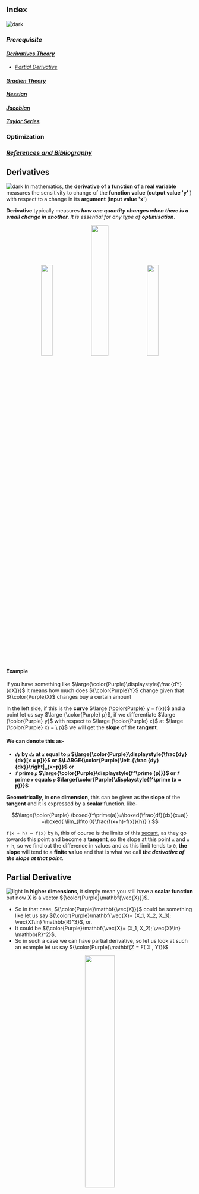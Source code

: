 ## Index
![dark](https://user-images.githubusercontent.com/12748752/132402918-976c6cc7-cc94-4267-9513-b3937504eb63.png)

### _Prerequisite_
#### [_Derivatives Theory_](#derivatives)
   * [_Partial Derivative_](#partial-derivative)
#### [_Gradien Theory_](#gradient)
#### [_Hessian_](#hessian)
#### [_Jacobian_](#jacobian)
#### [_Taylor Series_](#taylor-series)

### Optimization 

### [_References and Bibliography_](#references)

## Derivatives
![dark](https://user-images.githubusercontent.com/12748752/132402918-976c6cc7-cc94-4267-9513-b3937504eb63.png)
In mathematics, the **derivative of a function of a real variable** measures the sensitivity to change of the **function value** (**output value 'y'** ) with respect to a change in its **argument** (**input value 'x'**)

**Derivative** typically measures _**how one quantity changes when there is a small change in another**_. _It is essential for any type of **optimisation**_.

<p align="center">
  <img src="https://user-images.githubusercontent.com/12748752/185729977-fb75f65b-c829-4e3c-9011-778e66fa4614.png" width=25% />
    <img src="https://user-images.githubusercontent.com/12748752/191807903-de529575-ea90-4427-bfb7-1c00bb187e2e.png" width=30%/>
  <img src="https://user-images.githubusercontent.com/12748752/185731247-dd55fb41-9147-4d1c-88a6-b3501efc15d4.png" width=25% />
</p>


#### Example
If you have something like $\large{\color{Purple}\displaystyle{\frac{dY}{dX}}}$ it means how much does ${\color{Purple}Y}$ change given that ${\color{Purple}X}$ changes buy a certain amount

In the left side, if this is the **curve** $\large {\color{Purple} y = f(x)}$ and a point let us say $\large {\color{Purple} p}$, if we differentiate $\large {\color{Purple} y}$ with respect to $\large {\color{Purple} x}$ at $\large {\color{Purple} x\ = \ p}$ we will get the **slope** of the **tangent**. 

#### We can denote this as-
* **_`dy`_ by _`dx`_ at _`x`_ equal to `p` $\large{\color{Purple}\displaystyle{\frac{dy}{dx}[x = p]}}$ or $\LARGE{\color{Purple}\left.{\frac {dy}{dx}}\right|_{x=p}}$ or**
* **_`f`_ prime _`p`_ $\large{\color{Purple}\displaystyle{f^\prime (p)}}$ or  _`f`_ prime _`x`_ equals _`p`_ $\large{\color{Purple}\displaystyle{f^\prime (x = p)}}$**


**Geometrically**, in **one dimension**, this can be given as the **slope** of the **tangent** and it is expressed by a **scalar** function. like-

$$\large{\color{Purple} 
\boxed{f^\prime(a)}=\boxed{\frac{df}{dx}(x=a)} =\boxed{ \lim_{h\to 0}\frac{f(x+h)-f(x)}{h}}
}
$$

`f(x + h) – f(x)`  by `h`, this of course is the limits of this [secant](https://en.wikipedia.org/wiki/Secant_line#:~:text=In%20geometry%2C%20a%20secant%20is,circle%20at%20exactly%20two%20points.), as they go towards this point and become a **tangent**, so the slope at this point `x` and `x + h`, so we find out the difference in values and as this limit tends to `0`, **the slope** will tend to a **finite value** and that is what we call **_the derivative of the slope at that point_**.

## Partial Derivative
![light](https://user-images.githubusercontent.com/12748752/132402912-1a2a215e-de2f-4536-b28e-e75197136af9.png)
In **higher dimensions**, it simply mean you still have a **scalar function** but now **X**  is a vector ${\color{Purple}\mathbf{\vec{X}}}$. 
* So in that case, ${\color{Purple}\mathbf{\vec{X}}}$ could be something like let us say ${\color{Purple}\mathbf{\vec{X}= (X_1, X_2, X_3); \vec{X}\in} \mathbb{R}^3}$, or. 
* It could be ${\color{Purple}\mathbf{\vec{X}= (X_1, X_2); \vec{X}\in} \mathbb{R}^2}$,
* So in such a case we can have partial derivative, so let us look at such an example let us say ${\color{Purple}\mathbf{Z = F( X , Y)}}$

<p align="center">
  <img src="https://user-images.githubusercontent.com/12748752/191878109-992d3387-4dd8-48ed-9b62-ea9618f94ea7.png" width=40%/>
  <br><ins><b>A graph of <i>z = x<sup>2</sup> + xy + y<sup>2</sup></i>. For the partial derivative at (1, 1) that leaves <i>y</i> constant, the corresponding tangent line is parallel to the xz-plane.</b></i></ins>
</p>

#### Example:
Let us say ${\color{Purple} Z = f(x,y)}$, now if you want to denote or visualize **Z**, you simply have the variables **X** and **Y**, as they change **Z** changes and you see here 1 whole surface okay for Z.
 
##### Now, What is $\Huge{\color{Purple}\frac{\partial z}{\partial x} }$ at a particular point ? 
Let us say a point (at the middle of the curve) I want to know-
* If I change **X** and I keep **Y** fix, how much does **Z** changes.
$$\Huge{\color{Purple} \left. \frac{\partial z}{\partial x}\right|_{\textit{y fixed}} }$$

More generalized form-

$$
\large{\color{Purple}\begin{aligned}
\frac {\partial }{\partial x_{i}}f(a_1,\ldots,a_n)& = \lim_{h\to 0} {\frac{f(a_1,\ldots ,a_{i-1},a_{i}+h,a_{i+1},\ldots ,a_{n})-f(a_{1},\ldots ,a_{i},\dots ,a_{n})}{h}}\\ 
& = \lim _{h\to 0}{\frac {f(\mathbf {a} +h\mathbf{e_i} )-f(\mathbf {a} )}{h}}
\end{aligned}}
$$

Above **_f_** is a function that takes in a vector $\vec{a}$, which is in real number **&#x211D;** with total has **n** number of components and it gives back a single **scalar** **&#x211D;** .It looks like $\large{\color{Purple} f: \mathbb{R}^n \to \mathbb{R}}$ 


<p align="center">
  <img src="https://user-images.githubusercontent.com/12748752/191927759-8baa83a8-1a42-45ed-b93a-ba200dcacefe.png" width=20%/>
</p>

* Now reduced to a **one-dimensional** problem this is what it would look like, this is simply the cross-section of this function at **Y equal to 1** $\large{\color{Purple} \left. \frac{\partial z}{\partial x}\right|_{y =1} }$ and 
* If I want the slope. ${\color{Purple} \Huge\frac{\partial z}{\partial x} \normalsize \textrm{[x=1, y=1]} }$
* then I take a cross-section, where **Y** is fixed at **1** and evaluate the slope at **X** equal to **1** by just changing **X** and that slope will actually gave me the value of this partial derivative.

## Gradient
![dark](https://user-images.githubusercontent.com/12748752/132402918-976c6cc7-cc94-4267-9513-b3937504eb63.png)
#### _How to Compute Gradient?_
The **gradient** captures all the **partial derivative** information of a **scalar-valued** **multivariable function**. (**scalar-valued multivariable functions**, meaning those with a **multidimensional input** but a **one-dimensional output**)

The **gradient of a function** $\large f$, denoted as $\large \nabla f$, is the collection of **all its partial derivatives** into **a vector**.

<p align="center">
  <img src="https://user-images.githubusercontent.com/12748752/192076320-c7406177-fbc6-4a3e-b8d3-23503a35bb35.png" width =50%/>
 </p>

#### Example #1:
Suppose we have a two variable function $\large f(x,y)$, now we need to findout the partial derivatives of the function. 
* Partial derivative for **x**, while **y** keep as constant which is $\large 2x \sin(y)$
* Partial derivative for **y**, now **x** keep as constant which is $\large x^2 \cos(y)$ 

$$\Huge{\color{Purple}
\begin{aligned}
{\color{Blue}f(x,y) }&{\color{Blue}= x^2 \sin(y)}\\ 
\frac{\partial f}{\partial x} &= 2x \sin(y)\\
\frac{\partial f}{\partial y} &= x^2 \cos(y)\\
\end{aligned}
\begin{aligned}
\\ 
\Big \\} \boxed{\nabla f(x,y)= \begin{bmatrix}2x \sin(y)\\
x^2 \cos(y)
\end{bmatrix}}
\end{aligned}
\begin{aligned}
\\
& & & \normalsize \textit{In general        }
\Huge\boxed{\nabla f(x,y,\ldots)= \begin{bmatrix}\frac{\partial f}{\partial x}\\
\frac{\partial f}{\partial y}\\
\vdots
\end{bmatrix}}
\end{aligned}
}
$$

* The gradient of a scalar-valued multivariable function $\large{\color{Purple}f(x, y, \dots)}$, denoted $\large{\color{Purple}\nabla f}$, packages all its partial derivative information into a vector:

$$\Huge{\color{Purple}
\nabla f(x_1,x_2,\ldots,x_n)= \begin{bmatrix} \frac{\partial f}{{\color{Blue}\partial x_1}}\\
\frac{\partial f}{{\color{Blue}\partial x_2}}\\
\vdots\\
\frac{\partial f}{{\color{Blue}\partial x_n}}\\
\end{bmatrix}
}
$$

In particular, this means $\large{\color{Purple}\nabla f}$ is a vector-valued function.
* If you imagine standing at a point $\large{\color{Purple}(x_0, y_0, \dots)}$  in the input space of $\large{\color{Purple}f}$, the vector $\large{\color{Purple}\nabla f(x_0, y_0, \dots)}$  tells you which direction you should travel to increase the value of $\large{\color{Purple}f}$ most rapidly.
* These gradient vectors— $\large{\color{Purple}\nabla f(x_0, y_0, \dots)}$ — are also perpendicular to the contour lines of $\large{\color{Purple}f}$.

#### Example #2
<p align="center">
  <img src="https://user-images.githubusercontent.com/12748752/192133935-e42b650e-3ae0-4a73-b604-e6d57525afce.png" width=50%/>
</p>

Suppose we ahave a curve $\Large{\color{Purple}z=f(x,y)}$ , how much does the **value of the function change** at this **point** if the value of **x** changes.
* You have partial derivative of **x** as well as that of **y** - $\Large{\color{Purple}\frac{\partial f}{\partial x}}$ and $\Large{\color{Purple}\frac{\partial f}{\partial y}}$
* Instead of just looking at these two directions like -
    * $\Large{\color{Purple}\frac{\partial f}{\partial x}}$, would be the change in the direction of **x** and 
    * $\Large{\color{Purple}\frac{\partial f}{\partial y}}$, would be the change in direction of **y**.
* You could ask for the 3rd direction, I could call it as $\Large{\color{Purple}\frac{\partial f}{\partial v}}$, where **v** is some arbitrary direction okay. 
* So if this is **x**, this is **y** and **v** could be some 3rd direction altogether.

So the gradient is defined as basically a concatenation or putting together of all these partial derivative, so in this case with the two-dimensional case we have to search partial derivatives, in the n dimensional case you will have n such partial derivatives and you would basically write the gradient of F in my case would be 

$$\Huge{\color{Purple}
\nabla f(x,y)= \begin{bmatrix} \frac{\partial f}{\partial x}\\
\frac{\partial f}{\partial y}\\
\end{bmatrix}
}
$$

### Contours
Now imagine this curve here, imagine it is a bunch of springs and you just collapse it and you will see in the center, this projection here are called contours.
<p align="center">
  <img src="https://user-images.githubusercontent.com/12748752/192134275-e32902ad-47f9-4cb1-9bff-3684a9cf0b22.png" width=50%/>
</p>

#### What does the contour mean? 
**Answer:** If I take this contour and raise it up to the curve(doted line in cylindric shape), it has all the values at this cylindric places of **x** and **y** all of these places **z** has the same value, so these are what are called **level sets** or **contours**

Now this right hand side picture is shaded according to value for example, in the center the value of the function is high, in the edges the value of the function is low so the places where the **value of the function is high** is **shaded as dark black** and later on it is shaded white okay. 

Now the gradient notice is a vector and the direction of the gradient tells you in which direction is the change the sharpest okay, so the change is the highest in the direction of the gradient okay. So in this case for example all the change is the sharpest in the horizontal direction okay. This of course is colour-coded now okay red means high, blue means low so this is just simply colour-coded but it is the same idea. Some of you who have worked in fluid mechanics might have seen this or even in other fields. So now you notice this, these are arrows here and the arrows are aligned along the direction of maximum change.

### The Gradient Field
Now if you have a more complex curve something like this, you can draw **the gradient field**,
<p align="center">
  <img src="https://user-images.githubusercontent.com/12748752/192138269-5a1b8495-b4b9-4968-987c-97fa4ab289df.png" width=45%/>
</p>

#### It can be used to calculate the directional partial derivative of $\large 𝑓$ along the direction $\large \hat{𝒗}$ 

$$\Huge{\color{Purple}
D_v f (x) \lim_{\alpha \to 0} \frac{\partial f(x+\alpha \hat{v})}{\partial \alpha} = \nabla_x f({x}). \hat{v}
}
$$

I have an function and I have $\large{\color{Purple}\frac{\partial f}{\partial x_1}}$ and I have $\large{\color{Purple}\frac{\partial f}{\partial x_2}}$, these 2 put together define a **vector** and that **vector** is what is drawn here, longer arrows means higher gradients and shorter arrows means lower gradient.
Now one useful way of utilising the gradient vector is as I told you before, you might not only want $\large{\color{Purple}\frac{\partial f}{\partial x}}$ and $\large{\color{Purple}\frac{\partial f}{\partial y}}$, you might also want $\large{\color{Purple}\frac{\partial f}{\partial v}}$, where **v** is some other direction. So suppose **x** and **y** are orthogonal and **v** is a 3rd direction, 
* Suppose you want $\large{\color{Purple}\frac{\partial f}{\partial v}}$, what does that mean? 
* Physically it means if I move it in the direction **v** or &hat; v, how much will the function change? And this is fairly easy, all you do is take the gradient which we have defined before, this is $\large{\color{Purple}\frac{\partial f}{\partial x_1}}$ and $\large{\color{Purple}\frac{\partial f}{\partial x_2}}$ so on and so forth up to $\large{\color{Purple}\frac{\partial f}{\partial x_n}}$, this vector dotted with the direction **v** ok. 
* You can simply see special cases if **v** was $\hat{i}$ okay or the X_1 direction then gradient in the direction V should be Del F Del X 1 which is correct okay, so this retains the meaning of partial derivatives. Similarly, if you take the direction 2 you will get Del F Del X 2 so on and so forth, so for the coordinate axis this kind of reduces trivially but in the general case you simply take a dot product along that direction.

## Hessian
![dark](https://user-images.githubusercontent.com/12748752/132402918-976c6cc7-cc94-4267-9513-b3937504eb63.png)

* The **Hessian** is the **gradient** of the **gradient**.
  * It is the equivalent of the **second derivative** in scalar calculus and has similar uses
* For $\Large{\color{Purple}f:\mathbb{R}^n\to \mathbb{R}}$ , we have $\Large{\color{Purple}H_{i,j}=\frac{\partial^2 f}{\partial x_i \partial x_j}}$ is the Hessian which is a $\Large{\color{Purple}n \times m}$ matrix.

$$\Huge{\color{Purple}
H_{i,j} =
\begin{bmatrix}
\frac{\partial^2 f}{\partial x_1 \partial x_1} & \frac{\partial^2 f}{\partial x_1 \partial x_2}& \cdots&\frac{\partial^2 f}{\partial x_1 \partial x_n}\\
\frac{\partial^2 f}{\partial x_2 \partial x_1} & \frac{\partial^2 f}{\partial x_2 \partial x_2}& \cdots&\frac{\partial^2 f}{\partial x_2 \partial x_n}\\
\vdots & \vdots & \ddots & \vdots \\
\frac{\partial^2 f}{\partial x_n \partial x_1} & \frac{\partial^2 f}{\partial x_n \partial x_2}& \cdots&\frac{\partial^2 f}{\partial x_n \partial x_n}\\
\end{bmatrix}
\in \mathbb{R}^{n \times n}
}
$$

* Note that the **Hessian** is a **symmetric matrix**( $A^{\top} = A$ )
* So hessian is a symmetric matrix and from our linear algebra we would know that from real F this means hessian has [_real eigenvalues_](https://github.com/iAmKankan/Mathematics/blob/main/LinearAlgebra/matrix.md#eigen-decomposition-or-matrix-factorization)

## Jacobian
![dark](https://user-images.githubusercontent.com/12748752/132402918-976c6cc7-cc94-4267-9513-b3937504eb63.png)
The Jacobian is the equivalent of the **gradient** for **vector valued** functions.
* Simple gradient is from scalar to vector $\large{\color{Purple} (\nabla) Scalar \to Vector}$ where its assume that the value of the function is scalar. 
* Whereas  Hessian takes a gradient as of **_f_** as scalar and gives a vector $\large{\color{Purple} Hessian \[\nabla f \] \to \nabla^2 f }$


For  $\large{\color{Purple}f: \mathbb{R}^n \to  \mathbb{R}^m}$ , we have $\large{\color{Purple} J_{i,j}=\frac{{\partial}^2 f(x)_{i}}{\partial x_j}}$ is the Jacobian which is a $\large{\color{Purple}j \in  \mathbb{R}^{m \times m}}$

$$\Huge{\color{Purple}
j= \nabla_x f =
\begin{bmatrix}
\frac{\partial^2 f_1}{\partial x_1 } & \frac{\partial^2 f_1}{ \partial x_2}& \cdots&\frac{\partial^2 f_1}{\partial x_n}\\
\frac{\partial^2 f_2}{\partial x_1} & \frac{\partial^2 f_2}{\partial x_2}& \cdots&\frac{\partial^2 f_2}{\partial x_n}\\
\vdots & \vdots & \ddots & \vdots \\
\frac{\partial^2 f_m}{\partial x_1} & \frac{\partial^2 f_m}{\partial x_2}& \cdots&\frac{\partial^2 f_m}{ \partial x_n}\\
\end{bmatrix}
\in \mathbb{R}^{m \times n}
}
$$


## Taylor Series
![dark](https://user-images.githubusercontent.com/12748752/132402918-976c6cc7-cc94-4267-9513-b3937504eb63.png)
Taylor’s series is extremely useful whenever you try to approximate functions. 

The Taylor series is a local approximation of a function’s value in terms of polynomials 
* It is an extremely useful and widely used idea in multiple fields
* There are mathematical subtleties which we will be ignoring here

For $\large{\color{Purple}f: \mathbb{R} \to  \mathbb{R}}$, recall that the Taylor series is written as 

$$\Huge{\color{Purple}
f(x)\approx f(x^0)+(x-x^0)\frac{df}{dx}+\frac{1}{2}(x-x^0)^2 \frac{d^2f}{dx^2}+\cdots
}
$$

For $\large{\color{Purple}f: \mathbb{R}^n \to  \mathbb{R}}$ , the Taylor series can be  written as 

$$\Huge{\color{Purple}
f(x)\approx f(x^0)+(x-x^0)^{\top}g+\frac{1}{2}(x-x^0)^{\top}H(x-x^0)^{\top}+\dots}
$$

Here, $\large{\color{Purple} g \nabla_x f(x^0)}$  and $\large{\color{Purple}H}$ is the **Hessian** calculated at $\large{\color{Purple}x^0}$ also


## References
![dark](https://user-images.githubusercontent.com/12748752/132402918-976c6cc7-cc94-4267-9513-b3937504eb63.png)
* Dr Balaji, Prof IITM
* [Khan Academy](https://www.khanacademy.org/)
